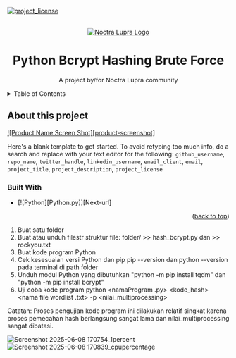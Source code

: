 <a id="readme-top"></a>

<!-- PROJECT SHIELDS -->
[![project_license][license-shield]][license-url]

<!-- PROJECT LOGO -->
<br />
<div align="center">
  <a href="https://github.com/troders34/hashing/Python Hashing Brute Force Bcrypt">
    <img src="https://cdn.discordapp.com/icons/1368621498985877615/c888f56087d37a97f7808cb9d73ff90f.png?size=160&quality=lossless" alt="Noctra Lupra Logo">
  </a>
<h1 align="center">Python Bcrypt Hashing Brute Force</h1>
  <p align="center">
    A project by/for Noctra Lupra community
    <br />
  </p>
</div>

<!-- TABLE OF CONTENTS -->
<details>
  <summary>Table of Contents</summary>
  <ol>
    <li>
      <a href="#about-the-project">About The Project</a>
      <ul>
        <li><a href="#built-with">Built With</a></li>
      </ul>
    </li>
    <li>
      <a href="#getting-started">Getting Started</a>
      <ul>
        <li><a href="#prerequisites">Prerequisites</a></li>
        <li><a href="#installation">Installation</a></li>
      </ul>
    </li>
  </ol>
</details>

<!-- About the Project -->
## About this project

[![Product Name Screen Shot][product-screenshot]](https://example.com)

Here's a blank template to get started. To avoid retyping too much info, do a search and replace with your text editor for the following: `github_username`, `repo_name`, `twitter_handle`, `linkedin_username`, `email_client`, `email`, `project_title`, `project_description`, `project_license`

### Built With

* [![Python][Python.py]][Next-url]

<p align="right">(<a href="#readme-top">back to top</a>)</p>

<!-- GETTING STARTED -->

<!-- TUTORIAL -->
1. Buat satu folder
2. Buat atau unduh filestr 
struktur file: folder/ >> hash_bcrypt.py dan >> rockyou.txt
3. Buat kode program Python
4. Cek kesesuaian versi Python dan pip
pip --version dan python --version pada terminal di path folder
5. Unduh modul Python yang dibutuhkan
"python -m pip install tqdm" dan "python -m pip install bcrypt"
6. Uji coba kode program
   python <namaProgram .py> <kode_hash> <nama file wordlist .txt> -p <nilai_multiprocessing>

Catatan:
Proses pengujian kode program ini dilakukan relatif singkat karena proses pemecahan hash berlangsung sangat lama dan nilai_multiprocessing sangat dibatasi.


<!-- MARKDOWN LINKS & IMAGES -->
<!-- https://www.markdownguide.org/basic-syntax/#reference-style-links -->
[license-shield]: https://img.shields.io/github/license/troders34/hashing.svg?style=for-the-badge
[license-url]: https://github.com/troders34/hashing/blob/master/LICENSE.txt



![Screenshot 2025-06-08 170754_1percent](https://github.com/user-attachments/assets/450eaf33-a634-411c-9f73-7818f35435e1)
![Screenshot 2025-06-08 170839_cpupercentage](https://github.com/user-attachments/assets/b5a7a954-ed1f-4c21-9098-b6a0da2604eb)

